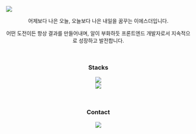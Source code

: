 <img src="https://capsule-render.vercel.app/api?type=venom&height=300&color=F5D38C&text=An%20egg&desc=hatches&fontAlign=43&descAlignY=67&descSize=17&descAlign=47&fontColor=ffffff&stroke=F5D38C&strokeWidth=1" />

<article align="center">
  <p align="center">어제보다 나은 오늘, 오늘보다 나은 내일을 꿈꾸는 이에스더입니다.</p>
  
  <p align="center">어떤 도전이든 항상 결과를 만들어내며, 알이 부화하듯 프론트엔드 개발자로서 지속적으로 성장하고 발전합니다.</p>
</article>

<br>

<p align='center'>
  <h3 align='center'>Stacks</h3>
  <p align="center">
    <a href="https://skillicons.dev">
     <img src="https://skillicons.dev/icons?i=js,ts,html,css" />
    </a>
    <br>
    <a href="https://skillicons.dev">
     <img src="https://skillicons.dev/icons?i=react,nextjs,tailwind,styledcomponents" />
    </a>
  </p>
</p>

<br>

<p align='center'>
  <h3 align='center'>Contact</h3>
  <p align="center">
    <a href="mailto:orodae@gmail.com">
     <img src="https://skillicons.dev/icons?i=gmail" />
    </a>
  </p>
</p>
